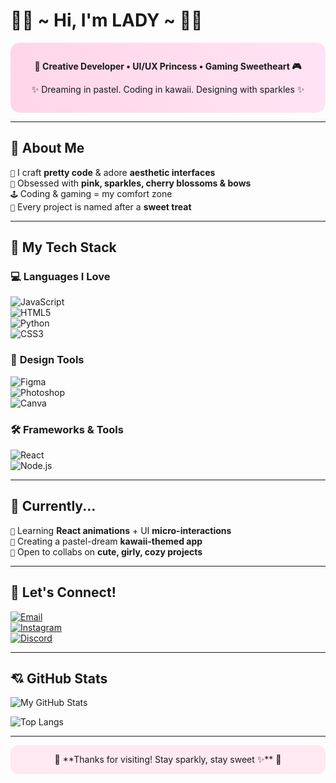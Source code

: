# 🌷💫 ~ Hi, I'm **LADY** ~ 🩷🌸  

<div align="center" style="background: linear-gradient(to right, #ffd6e7, #ffe3f4); padding: 1em; border-radius: 15px;">

**🧁 Creative Developer • UI/UX Princess • Gaming Sweetheart 🎮**

✨ Dreaming in pastel. Coding in kawaii. Designing with sparkles ✨  
</div>

---

## 🍒 **About Me**

`💖` I craft **pretty code** & adore **aesthetic interfaces**  
`🌸` Obsessed with **pink, sparkles, cherry blossoms & bows**  
`🕹️` Coding & gaming = my comfort zone  
`🍓` Every project is named after a **sweet treat**  

---

## 🩷 **My Tech Stack**

### 💻 **Languages I Love**

![JavaScript](https://img.shields.io/badge/JavaScript-%23FFB6C1?style=for-the-badge&logo=javascript&logoColor=black)  
![HTML5](https://img.shields.io/badge/HTML5-%23FFD1DC?style=for-the-badge&logo=html5&logoColor=FF69B4)  
![Python](https://img.shields.io/badge/Python-%23FFB7D5?style=for-the-badge&logo=python&logoColor=FF1493)  
![CSS3](https://img.shields.io/badge/CSS3-%23FFC0CB?style=for-the-badge&logo=css3&logoColor=D7008A)  

### 🎨 **Design Tools**

![Figma](https://img.shields.io/badge/Figma-%23FF9FF3?style=for-the-badge&logo=figma&logoColor=white)  
![Photoshop](https://img.shields.io/badge/Photoshop-%23FF9ED6?style=for-the-badge&logo=adobe-photoshop&logoColor=white)  
![Canva](https://img.shields.io/badge/Canva-%23FFB3DE?style=for-the-badge&logo=canva&logoColor=FF0080)  

### 🛠️ **Frameworks & Tools**

![React](https://img.shields.io/badge/React-%23FFB8E6?style=for-the-badge&logo=react&logoColor=pink)  
![Node.js](https://img.shields.io/badge/Node.js-%23FFCCE5?style=for-the-badge&logo=node.js&logoColor=FF007F)  

---

## 🎀 **Currently...**

`💝` Learning **React animations** + UI **micro-interactions**  
`🍡` Creating a pastel-dream **kawaii-themed app**  
`👑` Open to collabs on **cute, girly, cozy projects**  

---

## 🌸 **Let's Connect!**

[![Email](https://img.shields.io/badge/Email-%23FF69B4?style=for-the-badge&logo=gmail&logoColor=white)](mailto:ramihonemialy@gmail.com)  
[![Instagram](https://img.shields.io/badge/Instagram-%23FF1493?style=for-the-badge&logo=instagram&logoColor=white)](https://instagram.com/mialyramihone)  
[![Discord](https://img.shields.io/badge/Discord-%23FF6B9E?style=for-the-badge&logo=discord&logoColor=white)](https://discord.gg/freestylegirl)  

---

## 💘 **GitHub Stats**

![My GitHub Stats](https://github-readme-stats.vercel.app/api?username=yourusername&theme=radical&hide_border=true&bg_color=FFD6E7&text_color=FF007F&title_color=FF0080)  

![Top Langs](https://github-readme-stats.vercel.app/api/top-langs/?username=yourusername&layout=compact&theme=radical&bg_color=FFE6F2&text_color=D63384)  

---

<div align="center" style="background: #ffe9f3; padding: 1em; border-radius: 12px;">
🩷 **Thanks for visiting! Stay sparkly, stay sweet ✨** 🍰  
</div>
